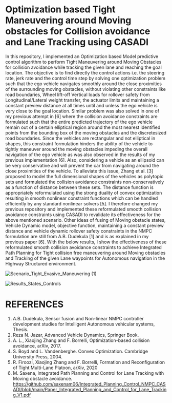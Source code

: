 # Optimization based Tight Maneuvering around Moving obstacles for Collision avoidance and Lane Tracking using CASADI

In this repository, I implemented an Optimization based Model predictive control algorithm to perform Tight Maneuvering around Moving Obstacles for collision avoidance while tracking the given lane and reaching the goal location. The objective is to find directly the control actions i.e. the steering rate, jerk rate and the control time step by solving one optimization problem such that the ego vehicle navigates smoothly around the close proximities of the surrounding moving obstacles, without violating other constraints like road boundaries, Wheel lift-off Vertical loads for rollover safety from Longitudinal/Lateral weight transfer, the actuator limits and maintaining a constant preview distance at all times until and unless the ego vehicle is very close to the goal location. Similar problem was also solved in one of my previous attempt in [6] where the collision avoidance constraints are formulated such that the entire predicted trajectory of the ego vehicle remain out of a certain elliptical region around the most nearest identified points from the bounding box of the moving obstacles and the discretesized road boundaries. Since the vehicles are rectangular and not elliptical in shapes, this constraint formulation hinders the ability of the vehicle to tightly maneuver around the moving obstacles impeding the overall navigation of the ego vehicle as was also observed in the results of my previous implementation [6]. Also, considering a vehicle as an ellipsoid can be very conservative and will prevent the car from navigating around the close proximities of the vehicle. To alleviate this issue, Zhang et al. [3] proposed to model the full dimensional shapes of the vehicles as polytopic sets and formulated the collision avoidance constraints non-conservatively as a function of distance between these sets. The distance function is appropriately reformulated using the strong duality of convex optimization resulting in smooth nonlinear constraint functions which can be handled efficiently by any standard nonlinear solvers [5]. I therefore changed my previous repository and implemented these reformulated smooth collision avoidance constraints using CASADI to revalidate its effectiveness for the above mentioned scenario. Other ideas of fusing of Moving obstacle states, Vehicle Dynamic model, objective function, maintaining a constant preview distance and vehicle dynamic rollover safety constraints in the NMPC formulation are still from A.B. Dudekula [1] and is as explained in my previous paper [6]. With the below results, I show the effectiveness of these reformulated smooth collision avoidance constraints to achieve Integrated Path Planning for Tight collision free maneuvering around Moving obstacles and Tracking of the given Lane waypoints for Autonomous navigation in the Highway Structured environment.

![Scenario_Tight_Evasive_Maneuvering (1)](https://user-images.githubusercontent.com/83720464/133929089-5e1322fe-6eae-4c4f-84af-d7924ded9812.gif)

![Results_States_Controls](https://user-images.githubusercontent.com/83720464/133926028-5e4cc311-ea32-4462-ac36-17d03bf06447.png)

# REFERENCES
1.	A.B. Dudekula, Sensor fusion and Non-linear NMPC controller development studies for Intelligent Autonomous vehicular systems, Thesis.
2.	Reza N. Jazar, Advanced Vehicle Dynamics, Springer Book. 
3.	A. L., Xiaojing Zhang and F. Borrelli, Optimization-based collision avoidance, arXiv, 2017.
4.	S. Boyd and L. Vandenberghe. Convex Optimization. Cambridge University Press, 2004. 
5.	R. Firoozi, Xiaojing Zhang and F. Borrelli, Formation and Reconfiguration of Tight Multi-Lane Platoon, arXiv, 2020
6.	M. Saxena, Integrated Path Planning and Control for Lane Tracking with Moving obstacle avoidance. https://github.com/saxenam06/Integrated_Planning_Control_NMPC_CASADI/blob/main/Paper_Integrated_Planning_and_Control_for_Lane_Tracking_V1.pdf
